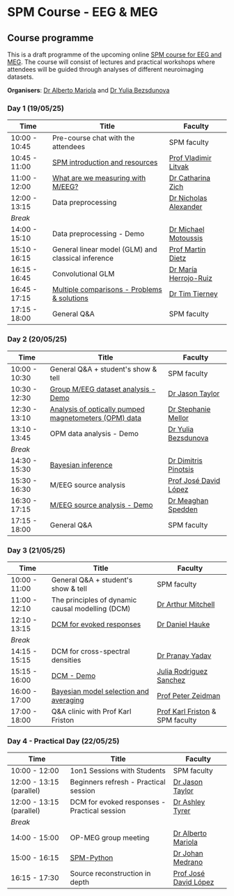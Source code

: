 # SPM Course - EEG & MEG

## Course programme

This is a draft programme of the upcoming online [SPM course for EEG and MEG](./index.md). The course will consist of lectures and practical workshops where attendees will be guided through analyses of different neuroimaging datasets. 

**Organisers**: [Dr Alberto Mariola](https://profiles.ucl.ac.uk/98818-alberto-mariola) and [Dr Yulia Bezsdunova](https://profiles.ucl.ac.uk/99175-yulia-bezsudnova)

### Day 1 (19/05/25)

| Time              | Title                           | Faculty                                |
| ----------------- | ------------------------------- | -------------------------------------- |
| 10:00 - 10:45     | Pre-course chat with the attendees                  | SPM faculty                         |
| 10:45 - 11:00     | [SPM introduction and resources](https://youtu.be/jDGTJrX8W1Y?feature=shared)                         | [Prof Vladimir Litvak](https://profiles.ucl.ac.uk/10801-vladimir-litvak) |
| 11:00 - 12:00     | [What are we measuring with M/EEG?](https://youtu.be/FhjTkeDhZ58?feature=shared)                    | [Dr Catharina Zich](https://www.ndcn.ox.ac.uk/team/catharina-zich)      |
| 12:00 - 13:15     | Data preprocessing	                              | [Dr Nicholas Alexander](https://profiles.ucl.ac.uk/74968-nicholas-alexander) |
| *Break*                                                                               |
| 14:00 - 15:10     | Data preprocessing - Demo                            | [Dr Michael Motoussis](https://profiles.ucl.ac.uk/36080-michael-moutoussis) |
| 15:10 - 16:15     | General linear model (GLM) and classical inference | [Prof Martin Dietz](https://pure.au.dk/portal/en/persons/martin%40cfin.au.dk) |
| 16:15 - 16:45     | Convolutional GLM                                   | [Dr María Herrojo-Ruiz](https://www.gold.ac.uk/psychology/staff/herrojo-ruiz-maria/) |
| 16:45 - 17:15     | [Multiple comparisons - Problems & solutions](https://youtu.be/ZtRKxI-RR9k?feature=shared)         | [Dr Tim Tierney](https://profiles.ucl.ac.uk/41354-tim-tierney) |
| 17:15 - 18:00     | General Q&A                                         | SPM faculty                            |


### Day 2 (20/05/25)

| Time              | Title                           | Faculty                                |
| ----------------- | ------------------------------- | -------------------------------------- |
| 10:00 - 10:30     | General Q&A + student's show & tell                    | SPM faculty                         |
| 10:30 - 12:30     | [Group M/EEG dataset analysis - Demo](https://youtu.be/PfRLlUTrCWA?feature=shared)                 | [Dr Jason Taylor](https://research.manchester.ac.uk/en/persons/jason.taylor) |
| 12:30 - 13:10     | [Analysis of optically pumped magnetometers (OPM) data](https://youtu.be/clnwtTC0ZBA?feature=shared) | [Dr Stephanie Mellor](https://profiles.ucl.ac.uk/63631-stephanie-mellor)      |
| 13:10 - 13:45     | OPM data analysis - Demo                        | [Dr Yulia Bezsdunova](https://profiles.ucl.ac.uk/99175-yulia-bezsudnova) |
| *Break*                                                                               |
| 14:30 - 15:30     | [Bayesian inference](https://youtu.be/mkkAKoIIHTY?feature=shared)                                    | [Dr Dimitris Pinotsis](https://www.city.ac.uk/about/people/academics/dimitrios-pinotsis) |
| 15:30 - 16:30     | M/EEG source analysis                                 | [Prof José David López](https://www.gbhi.org/profiles/jose-david-lopez-hincapie) |
| 16:30 - 17:15     | [M/EEG source analysis - Demo](https://youtu.be/ssmmhfHmWA8?feature=shared)                          | [Dr Meaghan Spedden](https://profiles.ucl.ac.uk/88661-meaghan-spedden) |
| 17:15 - 18:00     | General Q&A                                           | SPM faculty                            |


### Day 3 (21/05/25)

| Time              | Title                           | Faculty                                |
| ----------------- | ------------------------------- | -------------------------------------- |
| 10:00 - 11:00     | General Q&A + student's show & tell                    | SPM faculty                         |
| 11:00 - 12:10     | The principles of dynamic causal modelling (DCM)     | [Dr Arthur Mitchell](https://profiles.ucl.ac.uk/75769-arthur-mitchell) |
| 12:10 - 13:15     | [DCM for evoked responses](https://youtu.be/c3lrMfEHTSs?feature=shared)                              | [Dr Daniel Hauke](https://profiles.ucl.ac.uk/92790-daniel-hauke)      |
| *Break*                                                                               |
| 14:15 - 15:15     | DCM for cross-spectral densities                      | [Dr Pranay Yadav](https://profiles.ucl.ac.uk/103112-pranay-yadav/about) |
| 15:15 - 16:00     | [DCM - Demo](https://youtu.be/oocLux1lBMI?feature=shared)                                           | [Julia Rodriguez Sanchez](https://profiles.ucl.ac.uk/79115-julia-rodriguez-sanchez/about) |
| 16:00 - 17:00    | [Bayesian model selection and averaging](https://youtu.be/O3mAnlD4ibU?feature=shared)                | [Prof Peter Zeidman](https://peterzeidman.co.uk/) |
| 17:00 - 18:00     | Q&A clinic with Prof Karl Friston                     | [Prof Karl Friston](https://www.fil.ion.ucl.ac.uk/~karl/) & SPM faculty        


### Day 4 - Practical Day (22/05/25)

| Time              | Title                           | Faculty                                |
| ----------------- | ------------------------------- | -------------------------------------- |
| 10:00 - 12:00     | 1on1 Sessions with Students                    | SPM faculty                         |
| 12:00 - 13:15 (parallel)     | Beginners refresh - Practical session      | [Dr Jason Taylor](https://research.manchester.ac.uk/en/persons/jason.taylor) |
| 12:00 - 13:15 (parallel)    | DCM for evoked responses - Practical session      | [Dr Ashley Tyrer](https://www.au.dk/en/ashley.tyrer@cfin.au.dk) |
| *Break*                                                                               |
| 14:00 - 15:00     | OP-MEG group meeting                      | [Dr Alberto Mariola](https://profiles.ucl.ac.uk/103112-pranay-yadav/about) |
| 15:00 - 16:15     | [SPM-Python](https://github.com/spm/spm-python) | [Dr Johan Medrano](https://profiles.ucl.ac.uk/91185-johan-medrano) |
| 16:15 - 17:30    | Source reconstruction in depth       | [Prof José David López](https://www.gbhi.org/profiles/jose-david-lopez-hincapie) |

